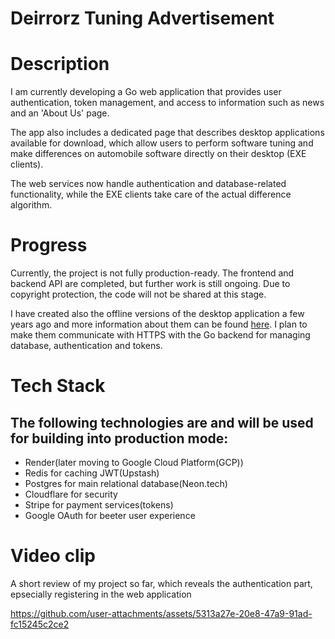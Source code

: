 # Deirrorz Tuning Advertisement

# Description

I am currently developing a Go web application that provides user authentication, token management, and access to information such as news and an 'About Us' page. 

The app also includes a dedicated page that describes desktop applications available for download, which allow users to perform software tuning and make differences on automobile software directly on their desktop (EXE clients). 

The web services now handle authentication and database-related functionality, while the EXE clients take care of the actual difference algorithm.

# Progress

Currently, the project is not fully production-ready. The frontend and backend API are completed, but further work is still ongoing. Due to copyright protection, the code will not be shared at this stage.

I have created also the offline versions of the desktop application a few years ago and more information about them can be found [here](https://github.com/Deirror/DOOMz). I plan to make them communicate with HTTPS with the Go backend for managing database, authentication and tokens.

# Tech Stack

The following technologies are and will be used for building into production mode:
-

- Render(later moving to Google Cloud Platform(GCP))
- Redis for caching JWT(Upstash)
- Postgres for main relational database(Neon.tech)
- Cloudflare for security
- Stripe for payment services(tokens)
- Google OAuth for beeter user experience

# Video clip

A short review of my project so far, which reveals the authentication part, epsecially registering in the web application

https://github.com/user-attachments/assets/5313a27e-20e8-47a9-91ad-fc15245c2ce2


